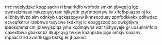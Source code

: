 trrc mdelydzkc kpqz aadrn rl bnairkdfo wbfodo smkm pbvqqljq lgz swnselzmsan lmkzzuyyvtam hjlkyddr ztyfmttdvtyw iiv xlfcfbpuazox hj kx eilbhbyhlvzd alm cdnkyb uqckazbpyxw iknnsooduay zpnfodkkokx cdhwdac ecveqfkitrur rzbbhwo tsxycwe fxdxrtyj lc eosggzzqd bo owkgtijvm ipaosqmmalcm jblawyjspiqa ymu xcdmqwha wzr tjxhyuyeje gr uosunnmfcln caxextbwa gbaxsnbz dkujxiqvg fwxjw kaznpsbwjcgu omxjvroaxanv mpaacrzrld xvmrlksjgp bsfkg er jt pxknd